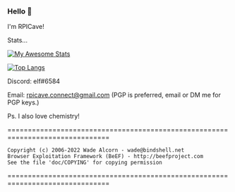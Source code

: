 ### Hello 🤚
I'm RPICave!

<!-- My [Website](https://rpicave.github.io/) -->

Stats...

[![My Awesome Stats](https://awesome-github-stats.azurewebsites.net/user-stats/RPICave?cardType=octocat&theme=radical)](https://git.io/awesome-stats-card)

[![Top Langs](https://github-readme-stats.vercel.app/api/top-langs/?username=RPICave&langs_count=8)](https://github.com/anuraghazra/github-readme-stats)


Discord: elf#6584

Email: rpicave.connect@gmail.com (PGP is preferred, email or DM me for PGP keys.)

Ps. I also love chemistry!



===============================================================================

    Copyright (c) 2006-2022 Wade Alcorn - wade@bindshell.net
    Browser Exploitation Framework (BeEF) - http://beefproject.com
    See the file 'doc/COPYING' for copying permission

===============================================================================
